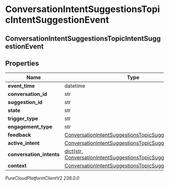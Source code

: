 # ConversationIntentSuggestionsTopicIntentSuggestionEvent

## ConversationIntentSuggestionsTopicIntentSuggestionEvent

## Properties

|Name | Type | Description | Notes|
|------------ | ------------- | ------------- | -------------|
| **event_time** | datetime |  | [optional] |
| **conversation_id** | str |  | [optional] |
| **suggestion_id** | str |  | [optional] |
| **state** | str |  | [optional] |
| **trigger_type** | str |  | [optional] |
| **engagement_type** | str |  | [optional] |
| **feedback** | [ConversationIntentSuggestionsTopicSuggestionFeedback](ConversationIntentSuggestionsTopicSuggestionFeedback) |  | [optional] |
| **active_intent** | [ConversationIntentSuggestionsTopicSuggestedIntent](ConversationIntentSuggestionsTopicSuggestedIntent) |  | [optional] |
| **conversation_intents** | [dict(str, ConversationIntentSuggestionsTopicSuggestedIntent)](ConversationIntentSuggestionsTopicSuggestedIntent) |  | [optional] |
| **context** | [ConversationIntentSuggestionsTopicSuggestionContext](ConversationIntentSuggestionsTopicSuggestionContext) |  | [optional] |



_PureCloudPlatformClientV2 238.0.0_
